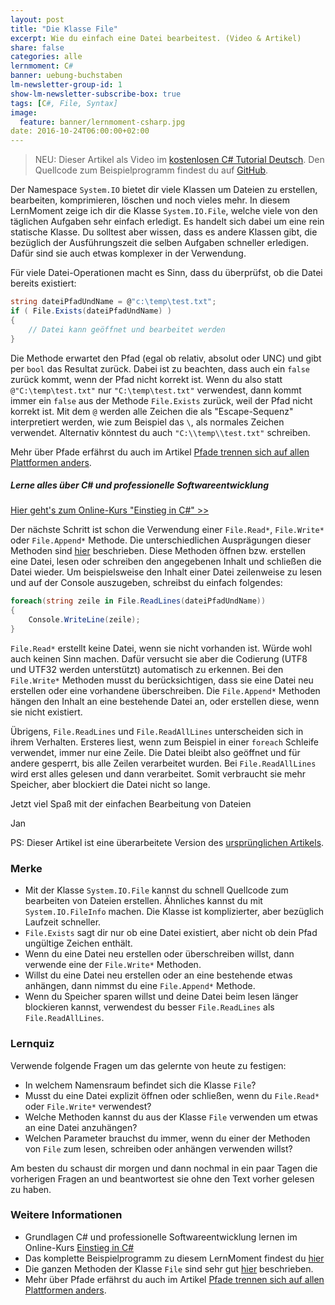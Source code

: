 ```yaml
---
layout: post
title: "Die Klasse File"
excerpt: Wie du einfach eine Datei bearbeitest. (Video & Artikel)
share: false
categories: alle
lernmoment: C#
banner: uebung-buchstaben
lm-newsletter-group-id: 1
show-lm-newsletter-subscribe-box: true
tags: [C#, File, Syntax]
image:
  feature: banner/lernmoment-csharp.jpg
date: 2016-10-24T06:00:00+02:00
---
```


> NEU: Dieser Artikel als Video im [kostenlosen C# Tutorial Deutsch](https://youtu.be/KjP9v7xPUQE).
> Den Quellcode zum Beispielprogramm findest du auf [GitHub](https://github.com/LernMoment/csharp/tree/master/DieKlasseFile).

Der Namespace `System.IO` bietet dir viele Klassen um Dateien zu erstellen, bearbeiten, komprimieren, löschen und noch vieles mehr. In diesem LernMoment zeige ich dir die Klasse `System.IO.File`, welche viele von den täglichen Aufgaben sehr einfach erledigt. Es handelt sich dabei um eine rein statische Klasse. Du solltest aber wissen, dass es andere Klassen gibt, die bezüglich der Ausführungszeit die selben Aufgaben schneller erledigen. Dafür sind sie auch etwas komplexer in der Verwendung.

Für viele Datei-Operationen macht es Sinn, dass du überprüfst, ob die Datei bereits existiert:

```cs
string dateiPfadUndName = @"c:\temp\test.txt";
if ( File.Exists(dateiPfadUndName) )
{
	// Datei kann geöffnet und bearbeitet werden
}
```

Die Methode erwartet den Pfad (egal ob relativ, absolut oder UNC) und gibt per `bool` das Resultat zurück. Dabei ist zu beachten, dass auch ein `false` zurück kommt, wenn der Pfad nicht korrekt ist. Wenn du also statt `@"C:\temp\test.txt"` nur `"C:\temp\test.txt"` verwendest, dann kommt immer ein `false` aus der Methode `File.Exists` zurück, weil der Pfad nicht korrekt ist. Mit dem `@` werden alle Zeichen die als "Escape-Sequenz" interpretiert werden, wie zum Beispiel das `\`, als normales Zeichen verwendet. Alternativ könntest du auch `"C:\\temp\\test.txt"` schreiben.

Mehr über Pfade erfährst du auch im Artikel [Pfade trennen sich auf allen Plattformen anders](/csharp-programmieren/pfade-trennen-sich-auf-allen-plattformen-anders/).

<div class="subscribe-notice">
<h5>Lerne alles über C# und professionelle Softwareentwicklung</h5>
<a markdown="0" href="https://www.udemy.com/course/einstieg-in-csharp-software-programmieren-wie-ein-profi/?couponCode=CS_20-1220_LMDE" class="notice-button">Hier geht's zum Online-Kurs "Einstieg in C#" >></a>
</div>

Der nächste Schritt ist schon die Verwendung einer `File.Read*`, `File.Write*` oder `File.Append*` Methode. Die unterschiedlichen Ausprägungen dieser Methoden sind [hier](https://msdn.microsoft.com/de-de/library/system.io.file(v=vs.110).aspx) beschrieben. Diese Methoden öffnen bzw. erstellen eine Datei, lesen oder schreiben den angegebenen Inhalt und schließen die Datei wieder. Um beispielsweise den Inhalt einer Datei zeilenweise zu lesen und auf der Console auszugeben, schreibst du einfach folgendes:

```cs
foreach(string zeile in File.ReadLines(dateiPfadUndName))
{
	Console.WriteLine(zeile);
}
```

`File.Read*` erstellt keine Datei, wenn sie nicht vorhanden ist. Würde wohl auch keinen Sinn machen. Dafür versucht sie aber die Codierung (UTF8 und UTF32 werden unterstützt) automatisch zu erkennen. Bei den `File.Write*` Methoden musst du berücksichtigen, dass sie eine Datei neu erstellen oder eine vorhandene überschreiben. Die `File.Append*` Methoden hängen den Inhalt an eine bestehende Datei an, oder erstellen diese, wenn sie nicht existiert.

Übrigens, `File.ReadLines` und `File.ReadAllLines` unterscheiden sich in ihrem Verhalten. Ersteres liest, wenn zum Beispiel in einer `foreach` Schleife verwendet, immer nur eine Zeile. Die Datei bleibt also geöffnet und für andere gesperrt, bis alle Zeilen verarbeitet wurden. Bei `File.ReadAllLines` wird erst alles gelesen und dann verarbeitet. Somit verbraucht sie mehr Speicher, aber blockiert die Datei nicht so lange. 

Jetzt viel Spaß mit der einfachen Bearbeitung von Dateien

Jan

PS: Dieser Artikel ist eine überarbeitete Version des [ursprünglichen Artikels](/csharp-programmieren/die-klasse-file/).

### Merke

-	Mit der Klasse `System.IO.File` kannst du schnell Quellcode zum bearbeiten von Dateien erstellen. Ähnliches kannst du mit `System.IO.FileInfo` machen. Die Klasse ist komplizierter, aber bezüglich Laufzeit schneller.
-	`File.Exists` sagt dir nur ob eine Datei existiert, aber nicht ob dein Pfad ungültige Zeichen enthält.
-	Wenn du eine Datei neu erstellen oder überschreiben willst, dann verwende eine der `File.Write*` Methoden.
-	Willst du eine Datei neu erstellen oder an eine bestehende etwas anhängen, dann nimmst du eine `File.Append*` Methode.
-	Wenn du Speicher sparen willst und deine Datei beim lesen länger blockieren kannst, verwendest du besser `File.ReadLines` als `File.ReadAllLines`.

### Lernquiz

Verwende folgende Fragen um das gelernte von heute zu festigen:

-	In welchem Namensraum befindet sich die Klasse `File`?
-	Musst du eine Datei explizit öffnen oder schließen, wenn du `File.Read*` oder `File.Write*` verwendest?
-	Welche Methoden kannst du aus der Klasse `File` verwenden um etwas an eine Datei anzuhängen?
-	Welchen Parameter brauchst du immer, wenn du einer der Methoden von `File` zum lesen, schreiben oder anhängen verwenden willst?

Am besten du schaust dir morgen und dann nochmal in ein paar Tagen die vorherigen Fragen an und beantwortest sie ohne den Text vorher gelesen zu haben.

### Weitere Informationen

-	Grundlagen C# und professionelle Softwareentwicklung lernen im Online-Kurs [Einstieg in C#](https://www.udemy.com/einstieg-in-csharp-software-programmieren-wie-ein-profi/?couponCode=CS_20-1220_LMDE)
-	Das komplette Beispielprogramm zu diesem LernMoment findest du [hier](https://github.com/LernMoment/csharp/tree/master/DieKlasseFile)
-	Die ganzen Methoden der Klasse `File` sind sehr gut [hier](https://msdn.microsoft.com/de-de/library/system.io.file(v=vs.110).aspx) beschrieben.
-	Mehr über Pfade erfährst du auch im Artikel [Pfade trennen sich auf allen Plattformen anders](/csharp-programmieren/pfade-trennen-sich-auf-allen-plattformen-anders/).
